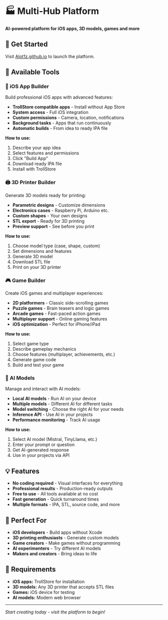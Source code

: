 # 🏭 Multi-Hub Platform

**AI-powered platform for iOS apps, 3D models, games and more**

## 🚀 Get Started

Visit [Alot1z.github.io](https://Alot1z.github.io) to launch the platform.

## 📱 Available Tools

### 🔨 iOS App Builder
Build professional iOS apps with advanced features:
- **TrollStore compatible apps** - Install without App Store
- **System access** - Full iOS integration
- **Custom permissions** - Camera, location, notifications
- **Background tasks** - Apps that run continuously
- **Automatic builds** - From idea to ready IPA file

**How to use:**
1. Describe your app idea
2. Select features and permissions
3. Click "Build App"
4. Download ready IPA file
5. Install with TrollStore

### 🖨️ 3D Printer Builder
Generate 3D models ready for printing:
- **Parametric designs** - Customize dimensions
- **Electronics cases** - Raspberry Pi, Arduino etc.
- **Custom shapes** - Your own designs
- **STL export** - Ready for 3D printing
- **Preview support** - See before you print

**How to use:**
1. Choose model type (case, shape, custom)
2. Set dimensions and features
3. Generate 3D model
4. Download STL file
5. Print on your 3D printer

### 🎮 Game Builder
Create iOS games and multiplayer experiences:
- **2D platformers** - Classic side-scrolling games
- **Puzzle games** - Brain teasers and logic games
- **Arcade games** - Fast-paced action games
- **Multiplayer support** - Online gaming features
- **iOS optimization** - Perfect for iPhone/iPad

**How to use:**
1. Select game type
2. Describe gameplay mechanics
3. Choose features (multiplayer, achievements, etc.)
4. Generate game code
5. Build and test your game

### 🧠 AI Models
Manage and interact with AI models:
- **Local AI models** - Run AI on your device
- **Multiple models** - Different AI for different tasks
- **Model switching** - Choose the right AI for your needs
- **Inference API** - Use AI in your projects
- **Performance monitoring** - Track AI usage

**How to use:**
1. Select AI model (Mistral, TinyLlama, etc.)
2. Enter your prompt or question
3. Get AI-generated response
4. Use in your projects via API

## 💡 Features

- **No coding required** - Visual interfaces for everything
- **Professional results** - Production-ready outputs
- **Free to use** - All tools available at no cost
- **Fast generation** - Quick turnaround times
- **Multiple formats** - IPA, STL, source code, and more

## 🎯 Perfect For

- **iOS developers** - Build apps without Xcode
- **3D printing enthusiasts** - Generate custom models
- **Game creators** - Make games without programming
- **AI experimenters** - Try different AI models
- **Makers and creators** - Bring ideas to life

## 🔧 Requirements

- **iOS apps:** TrollStore for installation
- **3D models:** Any 3D printer that accepts STL files
- **Games:** iOS device for testing
- **AI models:** Modern web browser

---

*Start creating today - visit the platform to begin!*